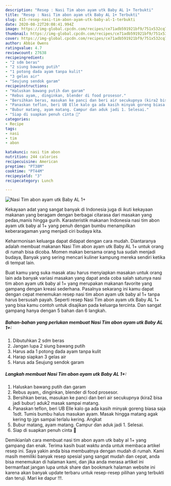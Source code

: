 ```yaml
---
description: "Resep : Nasi Tim abon ayam utk Baby AL 1+ Terbukti"
title: "Resep : Nasi Tim abon ayam utk Baby AL 1+ Terbukti"
slug: 415-resep-nasi-tim-abon-ayam-utk-baby-al-1-terbukti
date: 2020-08-22T20:08:41.994Z
image: https://img-global.cpcdn.com/recipes/ce71adb591921bf9/751x532cq70/nasi-tim-abon-ayam-utk-baby-al-1-foto-resep-utama.jpg
thumbnail: https://img-global.cpcdn.com/recipes/ce71adb591921bf9/751x532cq70/nasi-tim-abon-ayam-utk-baby-al-1-foto-resep-utama.jpg
cover: https://img-global.cpcdn.com/recipes/ce71adb591921bf9/751x532cq70/nasi-tim-abon-ayam-utk-baby-al-1-foto-resep-utama.jpg
author: Abbie Owens
ratingvalue: 4.7
reviewcount: 27638
recipeingredient:
- "2 sdm beras"
- "2 siung bawang putih"
- "1 potong dada ayam tanpa kulit"
- "3 gelas air"
- "Seujung sendok garam"
recipeinstructions:
- "Haluskan bawang putih dan garam"
- "Rebus ayam,, dinginkan, blender di food prosesor."
- "Bersihkan beras, masukan ke panci dan beri air secukupnya (kira2 bisa jadi bubur) aduk2 masak sampai matang."
- "Panaskan teflon, beri UB Elle kalo ga ada kasih minyak goreng biasa saja 1sdt. Tumis bumbu halus masukan ayam. Masak hingga matang agak kering tp jgn sampai terlalu kering. Angkat"
- "Bubur matang, ayam matang. Campur dan aduk jadi 1. Selesai."
- "Siap di suapkan penuh cinta 🥰"
categories:
- Recipe
tags:
- nasi
- tim
- abon

katakunci: nasi tim abon 
nutrition: 244 calories
recipecuisine: American
preptime: "PT38M"
cooktime: "PT44M"
recipeyield: "3"
recipecategory: Lunch

---
```



![Nasi Tim abon ayam utk Baby AL 1+](https://img-global.cpcdn.com/recipes/ce71adb591921bf9/751x532cq70/nasi-tim-abon-ayam-utk-baby-al-1-foto-resep-utama.jpg)

Kekayaan adat yang sangat banyak di Indonesia juga di ikuti kekayaan makanan yang beragam dengan berbagai citarasa dari masakan yang pedas,manis hingga gurih. Karasteristik makanan Indonesia nasi tim abon ayam utk baby al 1+ yang penuh dengan bumbu menampilkan keberaragaman yang menjadi ciri budaya kita.


Keharmonisan keluarga dapat didapat dengan cara mudah. Diantaranya adalah membuat makanan Nasi Tim abon ayam utk Baby AL 1+ untuk orang di rumah bisa dicoba. Momen makan bersama orang tua sudah menjadi budaya, Banyak yang sering mencari kuliner kampung mereka sendiri ketika di tempat lain.



Buat kamu yang suka masak atau harus menyiapkan masakan untuk orang lain ada banyak variasi masakan yang dapat anda coba salah satunya nasi tim abon ayam utk baby al 1+ yang merupakan makanan favorite yang gampang dengan kreasi sederhana. Pasalnya sekarang ini kamu dapat dengan cepat menemukan resep nasi tim abon ayam utk baby al 1+ tanpa harus bersusah payah.
Seperti resep Nasi Tim abon ayam utk Baby AL 1+ yang bisa kamu contoh untuk disajikan pada keluarga tercinta. Dan sangat gampang hanya dengan 5 bahan dan 6 langkah.


<!--inarticleads1-->

##### Bahan-bahan yang perlukan membuat Nasi Tim abon ayam utk Baby AL 1+:

1. Dibutuhkan 2 sdm beras
1. Jangan lupa 2 siung bawang putih
1. Harus ada 1 potong dada ayam tanpa kulit
1. Harap siapkan 3 gelas air
1. Harus ada Seujung sendok garam




<!--inarticleads2-->

##### Langkah membuat  Nasi Tim abon ayam utk Baby AL 1+:

1. Haluskan bawang putih dan garam
1. Rebus ayam,, dinginkan, blender di food prosesor.
1. Bersihkan beras, masukan ke panci dan beri air secukupnya (kira2 bisa jadi bubur) aduk2 masak sampai matang.
1. Panaskan teflon, beri UB Elle kalo ga ada kasih minyak goreng biasa saja 1sdt. Tumis bumbu halus masukan ayam. Masak hingga matang agak kering tp jgn sampai terlalu kering. Angkat
1. Bubur matang, ayam matang. Campur dan aduk jadi 1. Selesai.
1. Siap di suapkan penuh cinta 🥰




Demikianlah cara membuat nasi tim abon ayam utk baby al 1+ yang gampang dan enak. Terima kasih buat waktu anda untuk membaca artikel resep ini. Saya yakin anda bisa membuatnya dengan mudah di rumah. Kami masih memiliki banyak resep spesial yang sangat mudah dan cepat, anda bisa menemukan di halaman kami, dan jika anda merasa artikel ini bermanfaat jangan lupa untuk share dan bookmark halaman website ini karena akan banyak update terbaru untuk resep-resep pilihan yang terbukti dan teruji. Mari ke dapur !!!. 
